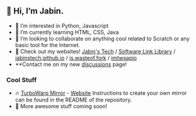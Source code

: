 ## 👋 Hi, I’m Jabin.
- 👀 I’m interested in Python, Javascript
- 🌱 I’m currently learning HTML, CSS, Java
- 💞️ I’m looking to collaborate on anything cool related to Scratch or any basic tool for the Internet.
- 📢 Check out my websites! [Jabin's Tech](https://jabinstech.net) / [Software Link Library](https://softwarelinklibrary.github.io/) / [jabinstech.github.io](https://jabinstech.github.io/) / [is.wasteof.fork](https://jabinstech.github.io/is.wasteof.money) / [imtwsapio](https://imadethiswebsiteandputit.online)
- **Contact me on my new [discussions](https://github.com/jabinstech/jabinstech/discussions/categories/general) page!
### Cool Stuff
- 🔥 [TurboWarp Mirror](https://github.com/jabinstech/mirror) - [Website](https://tw.imadethiswebsiteandputit.online/)
Instructions to create your own mirror can be found in the README of the repository.
- 💯 More awesome stuff coming soon!
